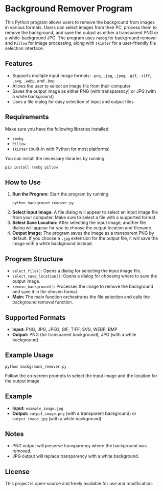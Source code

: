 <body>

<h1>Background Remover Program</h1>

<p>This Python program allows users to remove the background from images in various formats. Users can select images from their PC, process them to remove the background, and save the output as either a transparent PNG or a white-background JPG. The program uses <code>rembg</code> for background removal and <code>Pillow</code> for image processing, along with <code>Tkinter</code> for a user-friendly file selection interface.</p>

<h2>Features</h2>
<ul>
    <li>Supports multiple input image formats: <code>.png</code>, <code>.jpg</code>, <code>.jpeg</code>, <code>.gif</code>, <code>.tiff</code>, <code>.svg</code>, <code>.webp</code>, and <code>.bmp</code></li>
    <li>Allows the user to select an image file from their computer</li>
    <li>Saves the output image as either PNG (with transparency) or JPG (with a white background)</li>
    <li>Uses a file dialog for easy selection of input and output files</li>
</ul>

<h2>Requirements</h2>
<p>Make sure you have the following libraries installed:</p>
<ul>
    <li><code>rembg</code></li>
    <li><code>Pillow</code></li>
    <li><code>Tkinter</code> (built-in with Python for most platforms)</li>
</ul>

<p>You can install the necessary libraries by running:</p>
<pre><code>pip install rembg pillow</code></pre>

<h2>How to Use</h2>
<ol>
    <li><strong>Run the Program:</strong> Start the program by running:<br>
    <pre><code>python background_remover.py</code></pre></li>
    <li><strong>Select Input Image:</strong> A file dialog will appear to select an input image file from your computer. Make sure to select a file with a supported format.</li>
    <li><strong>Select Save Location:</strong> After selecting the input image, another file dialog will appear for you to choose the output location and filename.</li>
    <li><strong>Output Image:</strong> The program saves the image as a transparent PNG by default. If you choose a <code>.jpg</code> extension for the output file, it will save the image with a white background instead.</li>
</ol>

<h2>Program Structure</h2>
<ul>
    <li><code>select_file()</code>: Opens a dialog for selecting the input image file.</li>
    <li><code>select_save_location()</code>: Opens a dialog for choosing where to save the output image.</li>
    <li><code>remove_background()</code>: Processes the image to remove the background and save it in the chosen format.</li>
    <li><strong>Main:</strong> The main function orchestrates the file selection and calls the background removal function.</li>
</ul>

<h2>Supported Formats</h2>
<ul>
    <li><strong>Input:</strong> PNG, JPG, JPEG, GIF, TIFF, SVG, WEBP, BMP</li>
    <li><strong>Output:</strong> PNG (for transparent background), JPG (with a white background)</li>
</ul>

<h2>Example Usage</h2>
<pre><code>python background_remover.py</code></pre>
<p>Follow the on-screen prompts to select the input image and the location for the output image.</p>

<h2>Example</h2>
<ul>
    <li><strong>Input:</strong> <code>example_image.jpg</code></li>
    <li><strong>Output:</strong> <code>output_image.png</code> (with a transparent background) or <code>output_image.jpg</code> (with a white background)</li>
</ul>

<h2>Notes</h2>
<ul>
    <li>PNG output will preserve transparency where the background was removed.</li>
    <li>JPG output will replace transparency with a white background.</li>
</ul>

<h2>License</h2>
<p>This project is open-source and freely available for use and modification.</p>

</body>
